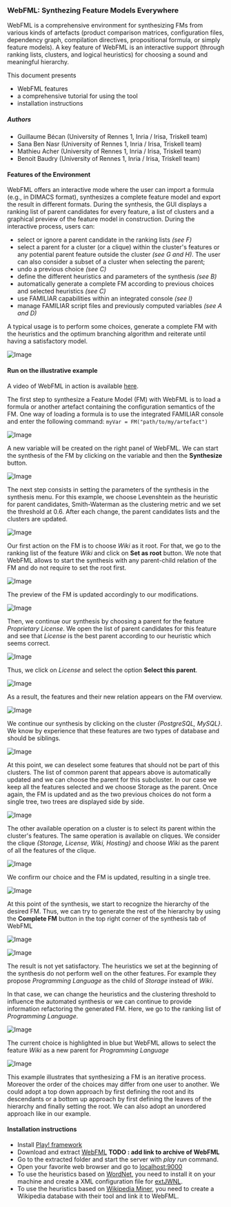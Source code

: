### WebFML: Synthezing Feature Models Everywhere

WebFML is a comprehensive environment for synthesizing FMs from various kinds of artefacts (product comparison matrices, configuration files, dependency graph, compilation directives, propositional formula, or simply feature models). 
A key feature of WebFML is an interactive support (through ranking lists, clusters, and logical heuristics) for choosing a sound and meaningful hierarchy.

This document presents 

 * WebFML features
 * a comprehensive tutorial for using the tool
 * installation instructions 

<!--- Important management operations of FAMILIAR, like ksynthesis, slicing, merging, diff, refactoring, are now equiped with ontological capabilities since all are based on the same synthesis procedure.

In particular, we raise previous limitations and open avenues for a practical usage in reverse engineering or maintenance scenarios. --->


##### Authors

 * Guillaume Bécan (University of Rennes 1, Inria / Irisa, Triskell team)
 * Sana Ben Nasr (University of Rennes 1, Inria / Irisa, Triskell team)
 * Mathieu Acher (University of Rennes 1, Inria / Irisa, Triskell team)
 * Benoit Baudry (University of Rennes 1, Inria / Irisa, Triskell team)


#### Features of the Environment

WebFML offers an interactive mode where the user can import a formula (e.g., in DIMACS format), synthesizes a complete feature model and export the result in different formats. During the synthesis, the GUI displays a ranking list of parent candidates for every feature, a list of clusters and a graphical preview of the feature model in construction. During the interactive process, users can:
* select or ignore a parent candidate in the ranking lists _(see F)_
* select a parent for a cluster (or a clique) within the cluster's features or any potential parent feature outside the cluster _(see G and H)_. The user can also consider a subset of a cluster when selecting the parent;
* undo a previous choice _(see C)_ 
* define the different heuristics and parameters of the synthesis _(see B)_ 
* automatically generate a complete FM according to previous choices and selected heuristics _(see C)_
* use FAMILIAR capabilities within an integrated console _(see I)_
* manage FAMILIAR script files and previously computed variables _(see A and D)_

A typical usage is to perform some choices, generate a complete FM with the heuristics and the optimum branching algorithm and reiterate until having a satisfactory model.

![Image](screenshots/webFML.png)


#### Run on the illustrative example

A video of WebFML in action is available [here](https://www.youtube.com/watch?v=JC6IinDqupg).


The first step to synthesize a Feature Model (FM) with WebFML is to load a formula or another artefact containing the configuration semantics of the FM. One way of loading a formula is to use the integrated FAMILIAR console and enter the following command: ``` myVar = FM("path/to/my/artefact") ```

![Image](screenshots/1-loading_formula.png)

A new variable will be created on the right panel of WebFML. We can start the synthesis of the FM by clicking on the variable and then the __Synthesize__ button.

![Image](screenshots/2-synthesis-button.png)

The next step consists in setting the parameters of the synthesis in the synthesis menu. For this example, we choose Levenshtein as the heuristic for parent candidates, Smith-Waterman as the clustering metric and we set the threshold at 0.6. After each change, the parent candidates lists and the clusters are updated.

![Image](screenshots/3-heuristics-configuration.png)

Our first action on the FM is to choose _Wiki_ as it root. For that, we go to the ranking list of the feature _Wiki_ and click on __Set as root__ button.
We note that WebFML allows to start the synthesis with any parent-child relation of the FM and do not require to set the root first.

![Image](screenshots/4-root.png)

The preview of the FM is updated accordingly to our modifications.

![Image](screenshots/5-preview.png)

Then, we continue our synthesis by choosing a parent for the feature _Proprietary License_. We open the list of parent candidates for this feature and see that _License_ is the best parent according to our heuristic which seems correct.

![Image](screenshots/6-ranking-lists.png)

Thus, we click on _License_ and select the option __Select this parent__. 

![Image](screenshots/7-select-parent.png)

As a result, the features and their new relation appears on the FM overview.

![Image](screenshots/8-preview.png)

We continue our synthesis by clicking on the cluster _{PostgreSQL, MySQL}_. We know by experience that these features are two types of database and should be siblings. 

![Image](screenshots/9-clusters.png)

At this point, we can deselect some features that should not be part of this clusters. The list of common parent that appears above is automatically updated and we can choose the parent for this subcluster. In our case we keep all the features selected and we choose Storage as the parent. Once again, the FM is updated and as the two previous choices do not form a single tree, two trees are displayed side by side.

![Image](screenshots/10-preview.png)

The other available operation on a cluster is to select its parent within the cluster's features. The same operation is available on cliques. We consider the clique _{Storage, License, Wiki, Hosting}_ and choose _Wiki_ as the parent of all the features of the clique.

![Image](screenshots/11-cliques.png)

We confirm our choice and the FM is updated, resulting in a single tree.

![Image](screenshots/12-preview.png)

At this point of the synthesis, we start to recognize the hierarchy of the desired FM. Thus, we can try to generate the rest of the hierarchy by using the __Complete FM__ button in the top right corner of the synthesis tab of WebFML

![Image](screenshots/13-complete-FM.png)

![Image](screenshots/14-preview.png)

The result is not yet satisfactory. The heuristics we set at the beginning of the synthesis do not perform well on the other features. For example they propose _Programming Language_ as the child of _Storage_ instead of _Wiki_. 

In that case, we can change the heuristics and the clustering threshold to influence the automated synthesis or we can continue to provide information refactoring the generated FM. Here, we go to the ranking list of _Programming Language_. 

![Image](screenshots/15-refactoring.png)

The current choice is highlighted in blue but WebFML allows to select the feature _Wiki_ as a new parent for _Programming Language_

![Image](screenshots/16-preview.png)

This example illustrates that synthesizing a FM is an iterative process. Moreover the order of the choices may differ from one user to another. We could adopt a top down approach by first defining the root and its descendants or a bottom up approach by first defining the leaves of the hierarchy and finally setting the root. We can also adopt an unordered approach like in our example.


























#### Installation instructions 
* Install [Play! framework](http://www.playframework.com/)
* Download and extract [WebFML](TODO) __TODO : add link to archive of WebFML__
* Go to the extracted folder and start the server with *play run* command.
* Open your favorite web browser and go to [localhost:9000](http://localhost:9000)
* To use the heuristics based on [WordNet](http://wordnet.princeton.edu/), you need to install it on your machine and create a XML configuration file for [extJWNL](http://extjwnl.sourceforge.net/).
* To use the heuristics based on [Wikipedia Miner](http://wikipedia-miner.cms.waikato.ac.nz/), you need to create a Wikipedia database with their tool and link it to WebFML.









